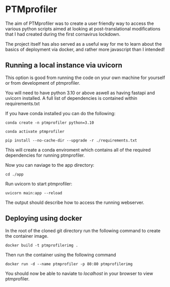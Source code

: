# PTMprofiler

The aim of PTMprofiler was to create a user friendly way to access the various python scripts aimed at looking at post-translational modifications that I had created during the first cornavirus lockdown.

The project itself has also served as a useful way for me to learn about the basics of deployment via docker, and rather more javascript than I intended!

## Running a local instance via uvicorn

This option is good from running the code on your own machine for yourself or from development of ptmprofiler.

You will need to have python 3.10 or above aswell as having fastapi and uvicorn installed. A full list of dependencies is contained within requirements.txt

If you have conda installed you can do the following:

`conda create -n ptmprofiler python=3.10`

`conda activate ptmprofiler`


`pip install --no-cache-dir --upgrade -r ./requirements.txt`

This will create a conda enviroment which contains all of the required dependencies for running ptmprofiler.

Now you can naviage to the app directory:

`cd ./app`

Run uvicorn to start ptmprofiler:

`uvicorn main:app --reload`

The output should describe how to access the running webserver.

## Deploying using docker
In the root of the cloned git directory run the following command to create the container image.

`docker build -t ptmprofilerimg .`

Then run the container using the following command

`docker run -d --name ptmprofiler -p 80:80 ptmprofilerimg`

You should now be able to naviate to *localhost* in your browser to view ptmprofiler.